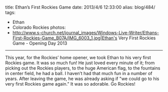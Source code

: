 title: Ethan’s First Rockies Game
date: 2013/4/6 12:33:00
alias: blog/484/
tags:
- Ethan
- Colorado Rockies
photos:
- http://www.s-church.net/journal_images/Windows-Live-Writer/Ethans-First-Rockies-Game_B07A/IMG_6003_1.jpg|Ethan's Very First Rockies Game - Opening Day 2013
---
This year, for the Rockies’ home opener, we took Ethan to his very first Rockies game. It was so much fun! He just loved every minute of it; from picking out the Rockies players, to the huge American flag, to the fountains in center field, he had a ball. I haven’t had that much fun in a number of years. After leaving the game, he was already asking if "we could go to his very first Rockies game again.” It was so adorable. Go Rockies!